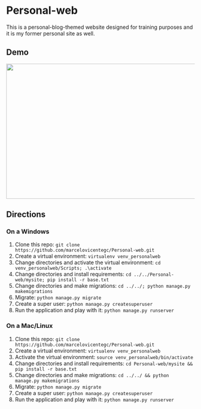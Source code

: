 # Personal-web

This is a personal-blog-themed website designed for training purposes and it is my former personal site as well. 

## Demo

[<img src="https://github.com/marcelovicentegc/Personal-web/blob/master/Personal-web.gif" width="640" height="360" />](https://youtu.be/HUhVRxc-0ys)

## Directions
### On a Windows

1. Clone this repo: `git clone https://github.com/marcelovicentegc/Personal-web.git`
2. Create a virtual environment: `virtualenv venv_personalweb`
3. Change directories and activate the virtual environment: `cd venv_personalweb/Scripts; .\activate`
4. Change directories and install requirements: `cd ../../Personal-web/mysite; pip install -r base.txt`
5. Change directories and make migrations: `cd ../../; python manage.py makemigrations`
6. Migrate: `python manage.py migrate`
7. Create a super user: `python manage.py createsuperuser`
8. Run the application and play with it: `python manage.py runserver`

### On a Mac/Linux
1. Clone this repo: `git clone https://github.com/marcelovicentegc/Personal-web.git`
2. Create a virtual environment: `virtualenv venv_personalweb`
3. Activate the virtual environment: `source venv_personalweb/bin/activate`
4. Change directories and install requirements: `cd Personal-web/mysite && pip install -r base.txt`
5. Change directories and make migrations: `cd ../../ && python manage.py makemigrations`
6. Migrate: `python manage.py migrate`
7. Create a super user: `python manage.py createsuperuser`
8. Run the application and play with it: `python manage.py runserver`

